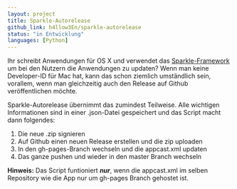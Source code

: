 ```yaml
---
layout: project
title: Sparkle-Autorelease
github_link: h4llow3En/sparkle-autorelease
status: "in Entwicklung"
languages: [Python]
---
```

Ihr schreibt Anwendungen für OS X und verwendet das [Sparkle-Framework](http://sparkle-project.org) um bei den Nutzern die Anwendungen zu updaten?
Wenn man keine Developer-ID für Mac hat, kann das schon ziemlich umständlich sein, vorallem, wenn man gleichzeitig auch den Release auf Github veröffentlichen möchte.

Sparkle-Autorelease übernimmt das zumindest Teilweise. Alle wichtigen Informationen sind in einer .json-Datei gespeichert und das Script macht dann folgendes:
1. Die neue .zip signieren
2. Auf Github einen neuen Release erstellen und die zip uploaden
3. In den gh-pages-Branch wechseln und die appcast.xml updaten
4. Das ganze pushen und wieder in den master Branch wechseln

__Hinweis:__ Das Script funtioniert __*nur*__, wenn die appcast.xml im selben Repository wie die App nur um gh-pages Branch gehostet ist.
